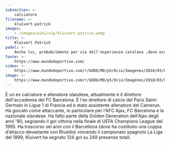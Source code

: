 ```yaml
---
subsection: >-
    calciatore
filename: >-
    kluivert-patrick
images:
    - /images/wiki/vip/kluivert-patrick.webp
title: >-
    Kluivert Patrick
padel: >-
    Anche lui, probabilmente per via dell'esperienza catalana ,deve essersi appasionato a questo sport già dai tempi del professionismo calcistico. Adesso condivide spesso il campo con Puyol e dirigenti del World Padel Tour, a testimonianza della sua passione per questo sport.
fonte: >-
    https://www.mundodeportivo.com/
video: >-
    https://www.mundodeportivo.com/r/GODO/MD/p5/Ocio/Imagenes/2018/03/02/Recortada/img_ppunti_20180226-160621_imagenes_md_propias_ppunti_180226pad2321-kYmB-U44119652182725G-980x554@MundoDeportivo-Web.jpg
image: >-
    https://www.mundodeportivo.com/r/GODO/MD/p5/Ocio/Imagenes/2018/03/02/Recortada/img_ppunti_20180226-160621_imagenes_md_propias_ppunti_180226pad2321-kYmB-U44119652182725G-980x554@MundoDeportivo-Web.jpg
---
```

È un ex calciatore e allenatore olandese, attualmente è il direttore dell'accademia del FC Barcelona. È l'ex direttore di calcio del Paris Saint-Germain in Ligue 1 di Francia ed è stato assistente allenatore del Camerun. Ha giocato come attaccante, in particolare per l'AFC Ajax, FC Barcelona e la nazionale olandese. Ha fatto parte della Golden Generation dell'Ajax degli anni '90, segnando il gol vittoria nella finale di UEFA Champions League del 1995. Ha trascorso sei anni con il Barcellona (dove ha costituito una coppia d’attacco devastante con Rivaldo) vincendo il campionato spagnolo La Liga del 1999, Kluivert ha segnato 124 gol su 249 presenze totali.